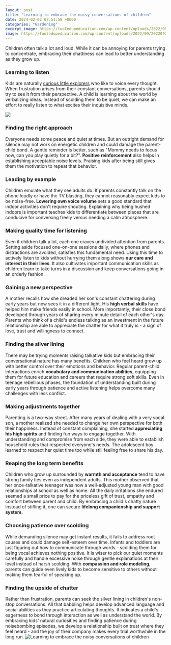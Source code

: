 ```yaml
---
layout: post
title: "Learning to embrace the noisy conversations of children"
date: 2024-02-02 07:51:59 +0000
categories: "Gardening"
excerpt_image: https://tooledupeducation.com/wp-content/uploads/2022/09/20220926-boy-covering-his-ears-used-on-impact-of-noise-in-classroom-webinar-featured.jpg
image: https://tooledupeducation.com/wp-content/uploads/2022/09/20220926-boy-covering-his-ears-used-on-impact-of-noise-in-classroom-webinar-featured.jpg
---
```


Children often talk a lot and loud. While it can be annoying for parents trying to concentrate, embracing their chattiness can lead to better understanding as they grow up.
### Learning to listen 
Kids are naturally [curious little explorers](https://fistore.mysenprints.com/collection/aldape) who like to voice every thought. When frustration arises from their constant conversations, parents should try to see it from their perspective. A child is learning about the world by verbalizing ideas. Instead of scolding them to be quiet, we can make an effort to really listen to what excites their inquisitive minds.

![](https://www.noisyplanet.nidcd.nih.gov/sites/noisyplanet/files/ContentImages/HaveYouHeard/shutterstock_284502557.jpg)
### Finding the right approach
Everyone needs some peace and quiet at times. But an outright demand for silence may not work on energetic children and could damage the parent-child bond. A gentle reminder is better, such as "Mommy needs to focus now, can you play quietly for a bit?". **Positive reinforcement** also helps in establishing acceptable noise levels. Praising kids after being still gives them the motivation to repeat that behavior. 
### Leading by example  
Children emulate what they see adults do. If parents constantly talk on the phone loudly or have the TV blasting, they cannot reasonably expect kids to be noise-free. **Lowering own voice volume** sets a good standard that indoor activities don't require shouting. Explaining why being hushed indoors is important teaches kids to differentiate between places that are conducive for conversing freely versus needing a calm atmosphere.
### Making quality time for listening
Even if children talk a lot, each one craves undivided attention from parents. Setting aside focused one-on-one sessions daily, where phones and distractions are avoided, satisfies this fundamental need. Using this time to actively listen to kids without hurrying them along shows **our care and interest in their lives**. It also cultivates important communication skills as children learn to take turns in a discussion and keep conversations going in an orderly fashion.
### Gaining a new perspective 
A mother recalls how she dreaded her son's constant chattering during early years but now sees it in a different light. His **high verbal skills** have helped him make friends easily in school. More importantly, their close bond developed through years of sharing every minute detail of each other's day. Parents who think of a child's endless talking as an investment in the future relationship are able to appreciate the chatter for what it truly is - a sign of love, trust and willingness to connect.
### Finding the silver lining
There may be trying moments raising talkative kids but embracing their conversational nature has many benefits. Children who feel heard grow up with better control over their emotions and behavior. Regular parent-child interactions enrich **vocabulary and communication abilities**, equipping them for future education and careers that require strong soft skills. Even in teenage rebellious phases, the foundation of understanding built during early years through patience and active listening helps overcome many challenges with less conflict.
### Making adjustments together 
Parenting is a two-way street. After many years of dealing with a very vocal son, a mother realized she needed to change her own perspective for both their happiness. Instead of constant complaining, she started **appreciating his high spirits** and finding fun ways to engage together. With understanding and compromise from each side, they were able to establish household rules that respected everyone's needs. The adolescent boy learned to respect her quiet time too while still feeling free to share his day.
### Reaping the long term benefits
Children who grow up surrounded by **warmth and acceptance** tend to have strong family ties even as independent adults. This mother observed that her once-talkative teenager was now a well-adjusted young man with good relationships at school as well as home. All the daily irritations she endured seemed a small price to pay for the priceless gift of trust, empathy and comfort between parent and child. By embracing a child's chatty nature instead of stifling it, one can secure **lifelong companionship and support system.**
### Choosing patience over scolding 
While demanding silence may get instant results, it fails to address root causes and could damage self-esteem over time. Infants and toddlers are just figuring out how to communicate through words - scolding them for being vocal achieves nothing positive. It is wiser to pick our quiet moments carefully and handle excessive noise through gentle explanations at their level instead of harsh scolding. With **compassion and role modeling**, parents can guide even lively kids to become sensitive to others without making them fearful of speaking up.
### Finding the upside of chatter 
Rather than frustration, parents can seek the silver lining in children's non-stop conversations. All that babbling helps develop advanced language and social abilities as they practice articulating thoughts. It indicates a child's eagerness to bond through interaction as well as understand the world. By embracing kids' natural curiosities and finding patience during noisebombing episodes, we develop a relationship built on trust where they feel heard - and the joy of their company makes every trial worthwhile in the long run.
![Learning to embrace the noisy conversations of children](https://tooledupeducation.com/wp-content/uploads/2022/09/20220926-boy-covering-his-ears-used-on-impact-of-noise-in-classroom-webinar-featured.jpg)